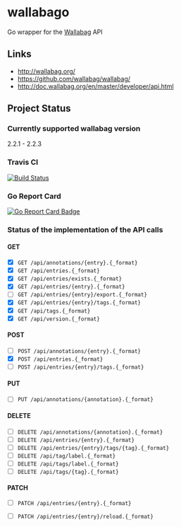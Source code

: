 # wallabago

Go wrapper for the [Wallabag](https://github.com/wallabag/wallabag/) API


## Links

- http://wallabag.org/
- https://github.com/wallabag/wallabag/
- http://doc.wallabag.org/en/master/developer/api.html


## Project Status

### Currently supported wallabag version

2.2.1 - 2.2.3


### Travis CI

[![Build Status](https://travis-ci.org/Strubbl/wallabago.svg?branch=master)](https://travis-ci.org/Strubbl/wallabago)


### Go Report Card

[![Go Report Card Badge](https://goreportcard.com/badge/github.com/Strubbl/wallabago)](https://goreportcard.com/report/github.com/Strubbl/wallabago)


### Status of the implementation of the API calls

#### GET
- [x] `GET /api/annotations/{entry}.{_format}`
- [x] `GET /api/entries.{_format}`
- [x] `GET /api/entries/exists.{_format}`
- [x] `GET /api/entries/{entry}.{_format}`
- [ ] `GET /api/entries/{entry}/export.{_format}`
- [x] `GET /api/entries/{entry}/tags.{_format}`
- [x] `GET /api/tags.{_format}`
- [x] `GET /api/version.{_format}`

#### POST
- [ ] `POST /api/annotations/{entry}.{_format}`
- [x] `POST /api/entries.{_format}`
- [ ] `POST /api/entries/{entry}/tags.{_format}`

#### PUT
- [ ] `PUT /api/annotations/{annotation}.{_format}`

#### DELETE
- [ ] `DELETE /api/annotations/{annotation}.{_format}`
- [ ] `DELETE /api/entries/{entry}.{_format}`
- [ ] `DELETE /api/entries/{entry}/tags/{tag}.{_format}`
- [ ] `DELETE /api/tag/label.{_format}`
- [ ] `DELETE /api/tags/label.{_format}`
- [ ] `DELETE /api/tags/{tag}.{_format}`

#### PATCH
- [ ] `PATCH /api/entries/{entry}.{_format}`
- [ ] `PATCH /api/entries/{entry}/reload.{_format}`

